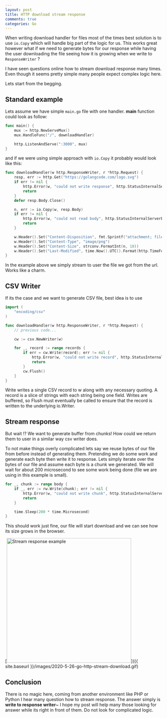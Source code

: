 ```yaml
---
layout: post
title: HTTP download stream response
comments: true
categories: Go
---
```


When writing download handler for files most of the times best solution is to use `io.Copy` which will handle big part of the logic for us. This works great however what if we need to generate bytes for our response while having the user downloading the file seeing how it is growing when we write to `ResponseWriter` ?

I have seen questions online how to stream download response many times. Even though it seems pretty simple many people expect complex logic here.

Lets start from the begging.

## Standard example

Lets assume we have simple `main.go` file with one handler. **main** function could look as follow:

```go
func main() {
	mux := http.NewServeMux()
	mux.HandleFunc("/", downloadHandler)

	http.ListenAndServe(":3000", mux)
}
```

and if we were using simple approach with  `io.Copy` it probably would look like this:

```go
func downloadHandler(w http.ResponseWriter, r *http.Request) {
	resp, err := http.Get("https://golangcode.com/logo.svg")
	if err != nil {
		http.Error(w, "could not write response", http.StatusInternalServerError)
		return
	}
	defer resp.Body.Close()

	n, err := io.Copy(w, resp.Body)
	if err != nil {
		http.Error(w, "could not read body", http.StatusInternalServerError)
		return
	}

	w.Header().Set("Content-Disposition", fmt.Sprintf("attachment; filename=%s", "logo.svg"))
	w.Header().Set("Content-Type", "image/png")
	w.Header().Set("Content-Size", strconv.FormatInt(n, 10))
	w.Header().Set("Last-Modified", time.Now().UTC().Format(http.TimeFormat))
}
```

In the example above we simply stream to user the file we got from the url. Works like a charm.

## CSV Writer

If its the case and we want to generate CSV file, best idea is to use 

```go
import (
	"encoding/csv"
)

func downloadHandler(w http.ResponseWriter, r *http.Request) {
    // previous code...

    cw := csv.NewWriter(w)

	for _, record := range records {
		if err = cw.Write(record); err != nil {
            http.Error(w, "could not write record", http.StatusInternalServerError)
			return
		}
		cw.Flush()
	}
}
```

Write writes a single CSV record to w along with any necessary quoting. A record is a slice of strings with each string being one field. Writes are buffered, so Flush must eventually be called to ensure that the record is written to the underlying io.Writer.

## Stream response

But wait !? We want to generate buffer from chunks! How could we return them to user in a similar way csv writer does.

To not make things overly complicated lets say we reuse bytes of our file from before instead of generating them. Pretending we do some work and generate each byte then write it to response. Lets simply iterate over the bytes of our file and assume each byte is a chunk we generated. We will wait for about 200 microsecond to see some work being done (file we are using in this example is small).

```go
for _, chunk := range body {
	if _, err := rw.Write(chunk); err != nil {
	    http.Error(w, "could not write chunk", http.StatusInternalServerError)
	    return
	}

	time.Sleep(200 * time.Microsecond)
}
```

This should work just fine, our file will start download and we can see how its size grows in the browser.

[<img src="{{ site.baseurl }}/images/2020-5-26-go-http-stream-download.gif" alt="Stream response example" style="width: 400px;"/>]({{ site.baseurl }}/images/2020-5-26-go-http-stream-download.gif)

## Conclusion

There is no magic here, coming from another environment like PHP or Python I hear many question how to stream response. The answer simply is **write to response writer**~ I hope my post will help many those looking for answer while its right in front of them. Do not look for complicated logic.
